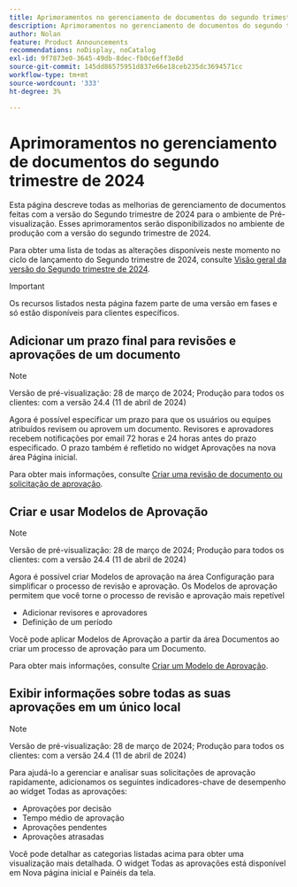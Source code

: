 ```yaml
---
title: Aprimoramentos no gerenciamento de documentos do segundo trimestre de 2024
description: Aprimoramentos no gerenciamento de documentos do segundo trimestre de 2024
author: Nolan
feature: Product Announcements
recommendations: noDisplay, noCatalog
exl-id: 9f7873e0-3645-49db-8dec-fb0c6eff3e8d
source-git-commit: 145dd86575951d837e66e18ceb235dc3694571cc
workflow-type: tm+mt
source-wordcount: '333'
ht-degree: 3%

---
```


# Aprimoramentos no gerenciamento de documentos do segundo trimestre de 2024

Esta página descreve todas as melhorias de gerenciamento de documentos feitas com a versão do Segundo trimestre de 2024 para o ambiente de Pré-visualização. Esses aprimoramentos serão disponibilizados no ambiente de produção com a versão do segundo trimestre de 2024.

Para obter uma lista de todas as alterações disponíveis neste momento no ciclo de lançamento do Segundo trimestre de 2024, consulte [Visão geral da versão do Segundo trimestre de 2024](/help/quicksilver/product-announcements/product-releases/24-q2-release-activity/24-q2-release-overview.md).

>[!IMPORTANT]
>
>Os recursos listados nesta página fazem parte de uma versão em fases e só estão disponíveis para clientes específicos.

## Adicionar um prazo final para revisões e aprovações de um documento

>[!NOTE]
>
>Versão de pré-visualização: 28 de março de 2024; Produção para todos os clientes: com a versão 24.4 (11 de abril de 2024)

Agora é possível especificar um prazo para que os usuários ou equipes atribuídos revisem ou aprovem um documento. Revisores e aprovadores recebem notificações por email 72 horas e 24 horas antes do prazo especificado. O prazo também é refletido no widget Aprovações na nova área Página inicial.

Para obter mais informações, consulte [Criar uma revisão de documento ou solicitação de aprovação](/help/quicksilver/review-and-approve-work/document-reviews-and-approvals/manage-document-approvals/create-a-document-approval.md).

## Criar e usar Modelos de Aprovação

>[!NOTE]
>
>Versão de pré-visualização: 28 de março de 2024; Produção para todos os clientes: com a versão 24.4 (11 de abril de 2024)

Agora é possível criar Modelos de aprovação na área Configuração para simplificar o processo de revisão e aprovação. Os Modelos de aprovação permitem que você torne o processo de revisão e aprovação mais repetível

* Adicionar revisores e aprovadores
* Definição de um período

Você pode aplicar Modelos de Aprovação a partir da área Documentos ao criar um processo de aprovação para um Documento.

Para obter mais informações, consulte [Criar um Modelo de Aprovação](/help/quicksilver/review-and-approve-work/document-reviews-and-approvals/manage-document-approvals/create-approval-template.md).

## Exibir informações sobre todas as suas aprovações em um único local

>[!NOTE]
>
>Versão de pré-visualização: 28 de março de 2024; Produção para todos os clientes: com a versão 24.4 (11 de abril de 2024)

Para ajudá-lo a gerenciar e analisar suas solicitações de aprovação rapidamente, adicionamos os seguintes indicadores-chave de desempenho ao widget Todas as aprovações:

* Aprovações por decisão
* Tempo médio de aprovação
* Aprovações pendentes
* Aprovações atrasadas

Você pode detalhar as categorias listadas acima para obter uma visualização mais detalhada. O widget Todas as aprovações está disponível em Nova página inicial e Painéis da tela.
